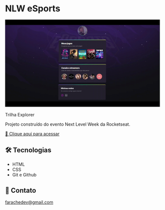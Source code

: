 # NLW eSports

![preview](./github/preview.gif)

Trilha Explorer

Projeto construído do evento Next Level Week da Rocketseat.

[🔗 Clique aqui para acessar](https://isadorafarache.github.io/NLW-esports-explorer/)


## 🛠 Tecnologias

- HTML
- CSS
- Git e Github

## 🖤 Contato

farachedev@gmail.com
